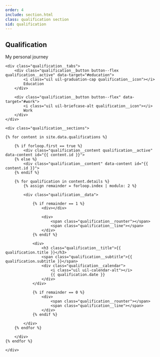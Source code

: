 ```yaml
---
order: 4
include: section.html
class: qualification section
sid: qualification
---
```


<h2 class="section__title">Qualification</h2>
<span class="section__subtitle">My personal journey</span>

<!-- <div class="qualification__description">
    My life has never been smooth sailing.

    <br><br>

    There were times when I was lost and confused,

    <br><br>

    but these setbacks and scars had taught me resilience.
</div> -->

<div class="qualification__container container">

    <div class="qualification__tabs">
        <div class="qualification__button button--flex qualification__active" data-target="#education">
            <i class="uil uil-graduation-cap qualification__icon"></i>
            Education
        </div>

        <div class="qualification__button button--flex" data-target="#work">
            <i class="uil uil-briefcase-alt qualification__icon"></i>
            Work
        </div>
    </div>

    <div class="qualification__sections">

    {% for content in site.data.qualifications %}

        {% if forloop.first == true %}
            <div class="qualification__content qualification__active" data-content id="{{ content.id }}">
        {% else %}
            <div class="qualification__content" data-content id="{{ content.id }}">
        {% endif %}

        {% for qualification in content.details %}
            {% assign remainder = forloop.index | modulo: 2 %}

            <div class="qualification__data">

                {% if remainder == 1 %}
                    <div></div>

                    <div>
                        <span class="qualification__rounter"></span>
                        <span class="qualification__line"></span>
                    </div>
                {% endif %}

                <div>
                    <h3 class="qualification__title">{{ qualification.title }}</h3>
                    <span class="qualification__subtitle">{{ qualification.subtitle }}</span>
                    <div class="qualification__calendar">
                        <i class="uil uil-calendar-alt"></i>
                        {{ qualification.date }}
                    </div>
                </div>

                {% if remainder == 0 %}
                    <div>
                        <span class="qualification__rounter"></span>
                        <span class="qualification__line"></span>
                    </div>
                {% endif %}

            </div>
        {% endfor %}

        </div>
    {% endfor %}

    </div>
</div>
